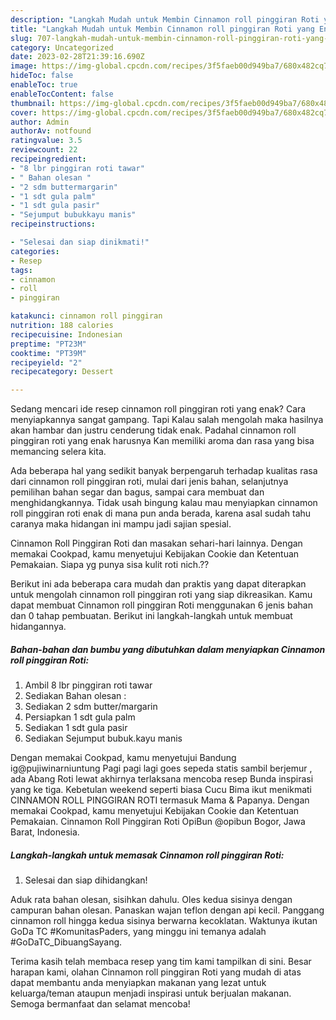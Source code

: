 ```yaml
---
description: "Langkah Mudah untuk Membin Cinnamon roll pinggiran Roti yang Enak"
title: "Langkah Mudah untuk Membin Cinnamon roll pinggiran Roti yang Enak"
slug: 707-langkah-mudah-untuk-membin-cinnamon-roll-pinggiran-roti-yang-enak
category: Uncategorized
date: 2023-02-28T21:39:16.690Z
image: https://img-global.cpcdn.com/recipes/3f5faeb00d949ba7/680x482cq70/cinnamon-roll-pinggiran-roti-foto-resep-utama.jpg
hideToc: false
enableToc: true
enableTocContent: false
thumbnail: https://img-global.cpcdn.com/recipes/3f5faeb00d949ba7/680x482cq70/cinnamon-roll-pinggiran-roti-foto-resep-utama.jpg
cover: https://img-global.cpcdn.com/recipes/3f5faeb00d949ba7/680x482cq70/cinnamon-roll-pinggiran-roti-foto-resep-utama.jpg
author: Admin
authorAv: notfound
ratingvalue: 3.5
reviewcount: 22
recipeingredient:
- "8 lbr pinggiran roti tawar"
- " Bahan olesan "
- "2 sdm buttermargarin"
- "1 sdt gula palm"
- "1 sdt gula pasir"
- "Sejumput bubukkayu manis"
recipeinstructions:

- "Selesai dan siap dinikmati!"
categories:
- Resep
tags:
- cinnamon
- roll
- pinggiran

katakunci: cinnamon roll pinggiran 
nutrition: 188 calories
recipecuisine: Indonesian
preptime: "PT23M"
cooktime: "PT39M"
recipeyield: "2"
recipecategory: Dessert

---
```



Sedang mencari ide resep cinnamon roll pinggiran roti yang enak? Cara menyiapkannya sangat gampang. Tapi Kalau salah mengolah maka hasilnya akan hambar dan justru cenderung tidak enak. Padahal cinnamon roll pinggiran roti yang enak harusnya Kan memiliki aroma dan rasa yang bisa memancing selera kita.


Ada beberapa hal yang sedikit banyak berpengaruh terhadap kualitas rasa dari cinnamon roll pinggiran roti, mulai dari jenis bahan, selanjutnya pemilihan bahan segar dan bagus, sampai cara membuat dan menghidangkannya. Tidak usah bingung kalau mau menyiapkan cinnamon roll pinggiran roti enak di mana pun anda berada, karena asal sudah tahu caranya maka hidangan ini mampu jadi sajian spesial.

Cinnamon Roll Pinggiran Roti dan masakan sehari-hari lainnya. Dengan memakai Cookpad, kamu menyetujui Kebijakan Cookie dan Ketentuan Pemakaian. Siapa yg punya sisa kulit roti nich.??


Berikut ini ada beberapa cara mudah dan praktis yang dapat diterapkan untuk mengolah cinnamon roll pinggiran roti yang siap dikreasikan. Kamu dapat membuat Cinnamon roll pinggiran Roti menggunakan 6 jenis bahan dan 0 tahap pembuatan. Berikut ini langkah-langkah untuk membuat hidangannya.

<!--inarticleads1-->

##### Bahan-bahan dan bumbu yang dibutuhkan dalam menyiapkan Cinnamon roll pinggiran Roti:

1. Ambil 8 lbr pinggiran roti tawar
1. Sediakan  Bahan olesan :
1. Sediakan 2 sdm butter/margarin
1. Persiapkan 1 sdt gula palm
1. Sediakan 1 sdt gula pasir
1. Sediakan Sejumput bubuk.kayu manis


Dengan memakai Cookpad, kamu menyetujui Bandung ig@pujiwinarniuntung Pagi pagi lagi goes sepeda statis sambil berjemur , ada Abang Roti lewat akhirnya terlaksana mencoba resep Bunda inspirasi yang ke tiga. Kebetulan weekend seperti biasa Cucu Bima ikut menikmati CINNAMON ROLL PINGGIRAN ROTI termasuk Mama &amp; Papanya. Dengan memakai Cookpad, kamu menyetujui Kebijakan Cookie dan Ketentuan Pemakaian. Cinnamon Roll Pinggiran Roti OpiBun @opibun Bogor, Jawa Barat, Indonesia. 

<!--inarticleads2-->

##### Langkah-langkah untuk memasak Cinnamon roll pinggiran Roti:


1. Selesai dan siap dihidangkan!

Aduk rata bahan olesan, sisihkan dahulu. Oles kedua sisinya dengan campuran bahan olesan. Panaskan wajan teflon dengan api kecil. Panggang cinnamon roll hingga kedua sisinya berwarna kecoklatan. Waktunya ikutan GoDa TC #KomunitasPaders, yang minggu ini temanya adalah #GoDaTC_DibuangSayang. 

Terima kasih telah membaca resep yang tim kami tampilkan di sini. Besar harapan kami, olahan Cinnamon roll pinggiran Roti yang mudah di atas dapat membantu anda menyiapkan makanan yang lezat untuk keluarga/teman ataupun menjadi inspirasi untuk berjualan makanan. Semoga bermanfaat dan selamat mencoba!
